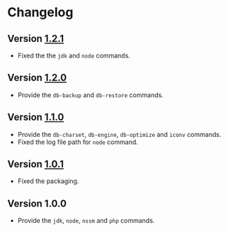 # Changelog

## Version [1.2.1](https://github.com/cedx/cli/compare/v1.2.0...v1.2.1)
- Fixed the the `jdk` and `node` commands.

## Version [1.2.0](https://github.com/cedx/cli/compare/v1.1.0...v1.2.0)
- Provide the `db-backup` and `db-restore` commands.

## Version [1.1.0](https://github.com/cedx/cli/compare/v1.0.1...v1.1.0)
- Provide the `db-charset`, `db-engine`, `db-optimize` and `iconv` commands.
- Fixed the log file path for `node` command.

## Version [1.0.1](https://github.com/cedx/cli/compare/v1.0.0...v1.0.1)
- Fixed the packaging.

## Version 1.0.0
- Provide the `jdk`, `node`, `nssm` and `php` commands.
